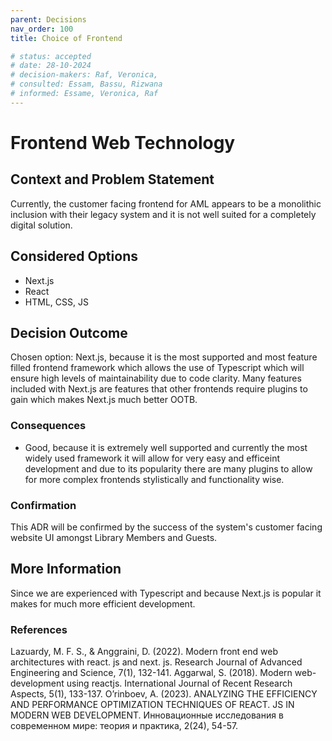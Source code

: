 ```yaml
---
parent: Decisions
nav_order: 100
title: Choice of Frontend

# status: accepted
# date: 28-10-2024
# decision-makers: Raf, Veronica,
# consulted: Essam, Bassu, Rizwana
# informed: Essame, Veronica, Raf
---
```

<!-- markdownlint-disable-next-line MD025 -->
# Frontend Web Technology

## Context and Problem Statement

Currently, the customer facing frontend for AML appears to be a monolithic inclusion with their legacy system and it is not well suited for a completely digital solution.

## Considered Options

* Next.js
* React
* HTML, CSS, JS

## Decision Outcome

Chosen option: Next.js, because it is the most supported and most feature filled frontend framework which allows the use of Typescript which will ensure high levels of maintainability due to code clarity. Many features included with Next.js are features that other frontends require plugins to gain which makes Next.js much better OOTB.

### Consequences

* Good, because it is extremely well supported and currently the most widely used framework it will allow for very easy and efficeint development and due to its popularity there are many plugins to allow for more complex frontends stylistically and functionality wise.

### Confirmation

This ADR will be confirmed by the success of the system's customer facing website UI amongst Library Members and Guests.

## More Information

Since we are experienced with Typescript and because Next.js is popular it makes for much more efficient development.

### References

Lazuardy, M. F. S., & Anggraini, D. (2022). Modern front end web architectures with react. js and next. js. Research Journal of Advanced Engineering and Science, 7(1), 132-141.
Aggarwal, S. (2018). Modern web-development using reactjs. International Journal of Recent Research Aspects, 5(1), 133-137.
O’rinboev, A. (2023). ANALYZING THE EFFICIENCY AND PERFORMANCE OPTIMIZATION TECHNIQUES OF REACT. JS IN MODERN WEB DEVELOPMENT. Инновационные исследования в современном мире: теория и практика, 2(24), 54-57.
